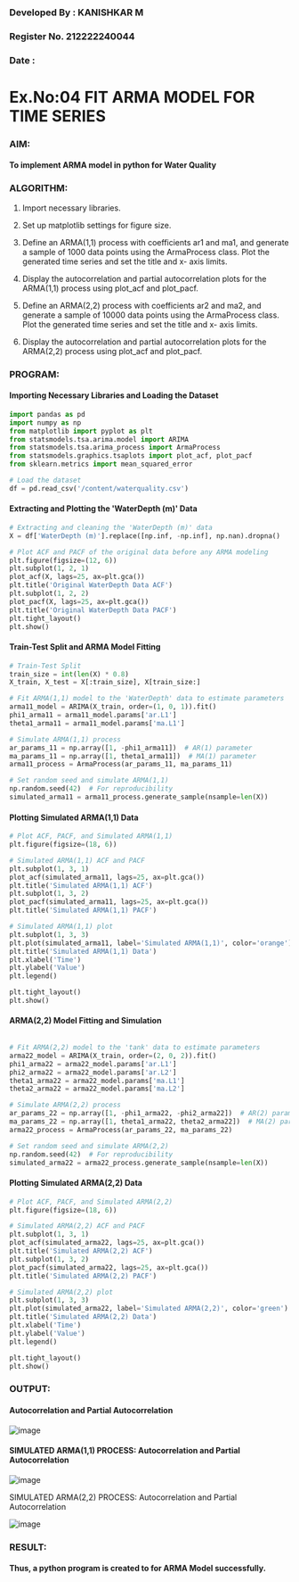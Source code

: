 ### Developed By : KANISHKAR M
### Register No. 212222240044
### Date : 


# Ex.No:04   FIT ARMA MODEL FOR TIME SERIES

### AIM:

#### To implement ARMA model in python for Water Quality

### ALGORITHM:

1. Import necessary libraries.

2. Set up matplotlib settings for figure size.

3. Define an ARMA(1,1) process with coefficients ar1 and ma1, and generate a sample of 1000
  data points using the ArmaProcess class. Plot the generated time series and set the title and x-
  axis limits.

4. Display the autocorrelation and partial autocorrelation plots for the ARMA(1,1) process using
  plot_acf and plot_pacf.

5. Define an ARMA(2,2) process with coefficients ar2 and ma2, and generate a sample of 10000
  data points using the ArmaProcess class. Plot the generated time series and set the title and x-
  axis limits.

6. Display the autocorrelation and partial autocorrelation plots for the ARMA(2,2) process using
  plot_acf and plot_pacf.

### PROGRAM:

#### Importing Necessary Libraries and Loading the Dataset

```py
import pandas as pd
import numpy as np
from matplotlib import pyplot as plt
from statsmodels.tsa.arima.model import ARIMA
from statsmodels.tsa.arima_process import ArmaProcess
from statsmodels.graphics.tsaplots import plot_acf, plot_pacf
from sklearn.metrics import mean_squared_error

# Load the dataset
df = pd.read_csv('/content/waterquality.csv')


```

####  Extracting and Plotting the 'WaterDepth (m)' Data

```py
# Extracting and cleaning the 'WaterDepth (m)' data
X = df['WaterDepth (m)'].replace([np.inf, -np.inf], np.nan).dropna()

# Plot ACF and PACF of the original data before any ARMA modeling
plt.figure(figsize=(12, 6))
plt.subplot(1, 2, 1)
plot_acf(X, lags=25, ax=plt.gca())
plt.title('Original WaterDepth Data ACF')
plt.subplot(1, 2, 2)
plot_pacf(X, lags=25, ax=plt.gca())
plt.title('Original WaterDepth Data PACF')
plt.tight_layout()
plt.show()

```
#### Train-Test Split and ARMA Model Fitting

```py
# Train-Test Split
train_size = int(len(X) * 0.8)
X_train, X_test = X[:train_size], X[train_size:]

# Fit ARMA(1,1) model to the 'WaterDepth' data to estimate parameters
arma11_model = ARIMA(X_train, order=(1, 0, 1)).fit()
phi1_arma11 = arma11_model.params['ar.L1']
theta1_arma11 = arma11_model.params['ma.L1']

# Simulate ARMA(1,1) process
ar_params_11 = np.array([1, -phi1_arma11])  # AR(1) parameter
ma_params_11 = np.array([1, theta1_arma11])  # MA(1) parameter
arma11_process = ArmaProcess(ar_params_11, ma_params_11)

# Set random seed and simulate ARMA(1,1)
np.random.seed(42)  # For reproducibility
simulated_arma11 = arma11_process.generate_sample(nsample=len(X))

```

#### Plotting Simulated ARMA(1,1) Data

```py
# Plot ACF, PACF, and Simulated ARMA(1,1)
plt.figure(figsize=(18, 6))

# Simulated ARMA(1,1) ACF and PACF
plt.subplot(1, 3, 1)
plot_acf(simulated_arma11, lags=25, ax=plt.gca())
plt.title('Simulated ARMA(1,1) ACF')
plt.subplot(1, 3, 2)
plot_pacf(simulated_arma11, lags=25, ax=plt.gca())
plt.title('Simulated ARMA(1,1) PACF')

# Simulated ARMA(1,1) plot
plt.subplot(1, 3, 3)
plt.plot(simulated_arma11, label='Simulated ARMA(1,1)', color='orange')
plt.title('Simulated ARMA(1,1) Data')
plt.xlabel('Time')
plt.ylabel('Value')
plt.legend()

plt.tight_layout()
plt.show()


```

#### ARMA(2,2) Model Fitting and Simulation

```py

# Fit ARMA(2,2) model to the 'tank' data to estimate parameters
arma22_model = ARIMA(X_train, order=(2, 0, 2)).fit()
phi1_arma22 = arma22_model.params['ar.L1']
phi2_arma22 = arma22_model.params['ar.L2']
theta1_arma22 = arma22_model.params['ma.L1']
theta2_arma22 = arma22_model.params['ma.L2']

# Simulate ARMA(2,2) process
ar_params_22 = np.array([1, -phi1_arma22, -phi2_arma22])  # AR(2) parameters
ma_params_22 = np.array([1, theta1_arma22, theta2_arma22])  # MA(2) parameters
arma22_process = ArmaProcess(ar_params_22, ma_params_22)

# Set random seed and simulate ARMA(2,2)
np.random.seed(42)  # For reproducibility
simulated_arma22 = arma22_process.generate_sample(nsample=len(X))


```

#### Plotting Simulated ARMA(2,2) Data

```py
# Plot ACF, PACF, and Simulated ARMA(2,2)
plt.figure(figsize=(18, 6))

# Simulated ARMA(2,2) ACF and PACF
plt.subplot(1, 3, 1)
plot_acf(simulated_arma22, lags=25, ax=plt.gca())
plt.title('Simulated ARMA(2,2) ACF')
plt.subplot(1, 3, 2)
plot_pacf(simulated_arma22, lags=25, ax=plt.gca())
plt.title('Simulated ARMA(2,2) PACF')

# Simulated ARMA(2,2) plot
plt.subplot(1, 3, 3)
plt.plot(simulated_arma22, label='Simulated ARMA(2,2)', color='green')
plt.title('Simulated ARMA(2,2) Data')
plt.xlabel('Time')
plt.ylabel('Value')
plt.legend()

plt.tight_layout()
plt.show()

```


### OUTPUT:

#### Autocorrelation and Partial Autocorrelation

![image](https://github.com/user-attachments/assets/130cfd75-bc72-48d2-8a41-ad98d142c746)

#### SIMULATED ARMA(1,1) PROCESS: Autocorrelation and Partial Autocorrelation

![image](https://github.com/user-attachments/assets/fce8cc2b-e2ff-45f9-b666-540b84b8915a)

SIMULATED ARMA(2,2) PROCESS: Autocorrelation and Partial Autocorrelation

![image](https://github.com/user-attachments/assets/a5c299a1-69fb-4a1d-85dd-1b664415b57d)

### RESULT:

#### Thus, a python program is created to for ARMA Model successfully.
